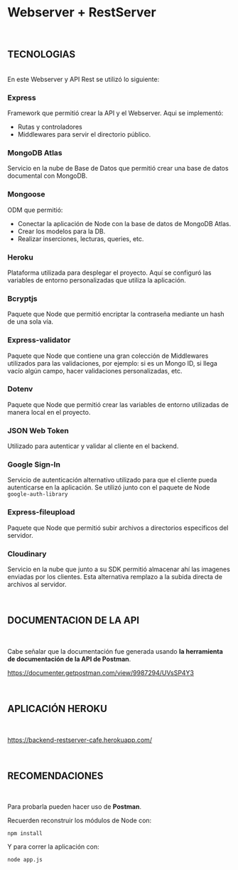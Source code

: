 # Webserver + RestServer
 <br>

 ## **TECNOLOGIAS**

 <br>
En este Webserver y API Rest se utilizó lo siguiente:

 ### **Express**
 Framework que permitió crear la API y el Webserver. Aqui se implementó:
 - Rutas y controladores
 - Middlewares para servir el directorio público.
 ### **MongoDB Atlas**
 Servicio en la nube de Base de Datos que permitió crear una base de datos documental con MongoDB. 

 ### **Mongoose**
 ODM que permitió:
  - Conectar la aplicación de Node con la base de datos de MongoDB Atlas.
  - Crear los modelos para la DB.
  - Realizar inserciones, lecturas, queries, etc. 

   ### **Heroku**
 Plataforma utilizada para desplegar el proyecto. Aquí se configuró las variables de entorno personalizadas que utiliza la aplicación.
 ### **Bcryptjs**
 Paquete que Node que permitió encriptar la contraseña mediante un hash de una sola vía.
 ### **Express-validator**

 Paquete que Node que contiene una gran colección de Middlewares utilizados para las validaciones, por ejemplo: si es un Mongo ID, si llega vacío algún campo, hacer validaciones personalizadas, etc.
 ### **Dotenv**
 Paquete que Node que permitió crear las variables de entorno utilizadas de manera local en el proyecto. 
 ### **JSON Web Token**
 Utilizado para autenticar y validar al cliente en el backend.
 
  ### **Google Sign-In**
Servicio de autenticación alternativo utilizado para que el cliente pueda autenticarse en la aplicación. Se utilizó junto con el paquete de Node `google-auth-library `
 
 ### **Express-fileupload**
 Paquete que Node que permitió subir archivos a directorios especificos del servidor.
 ### **Cloudinary**
 Servicio en la nube que junto a su SDK permitió almacenar ahí las imagenes enviadas por los clientes. Esta alternativa remplazo a la subida directa de archivos al servidor.

<br>

## **DOCUMENTACION DE LA API**

<br>

Cabe señalar que la documentación fue generada usando **la herramienta de documentación de la API de Postman**. 

https://documenter.getpostman.com/view/9987294/UVsSP4Y3

<br>

## **APLICACIÓN HEROKU**

<br>

https://backend-restserver-cafe.herokuapp.com/ 

<br>

## **RECOMENDACIONES**

<br>


Para probarla pueden hacer uso de **Postman**.


Recuerden reconstruir los módulos de Node con:
```
npm install 
```
Y para correr la aplicación con:
```
node app.js
```